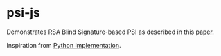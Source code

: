 # psi-js

Demonstrates RSA Blind Signature-based PSI as described in this [paper](https://encrypto.de/papers/KLSAP17.pdf).

Inspiration from [Python implementation](https://github.com/youben11/PSI).

